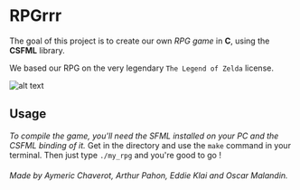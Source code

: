 # RPGrrr

The goal of this project is to create our own *RPG game* in **C**, using the **CSFML** library.

We based our RPG on the very legendary `The Legend of Zelda` license.

![alt text](https://media4.giphy.com/media/YWUpVw86AtIbe/giphy.gif?cid=ecf05e47297k75qlg9l889fesltodz5ws4zhfnhn3qi3194j&rid=giphy.gif&ct=g)

## Usage

*To compile the game, you'll need the SFML installed on your PC and the CSFML binding of it.*
Get in the directory and use the `make` command in your terminal.
Then just type `./my_rpg` and you're good to go !

###### Made by *Aymeric Chaverot*, *Arthur Pahon*, *Eddie Klai* and *Oscar Malandin*.
